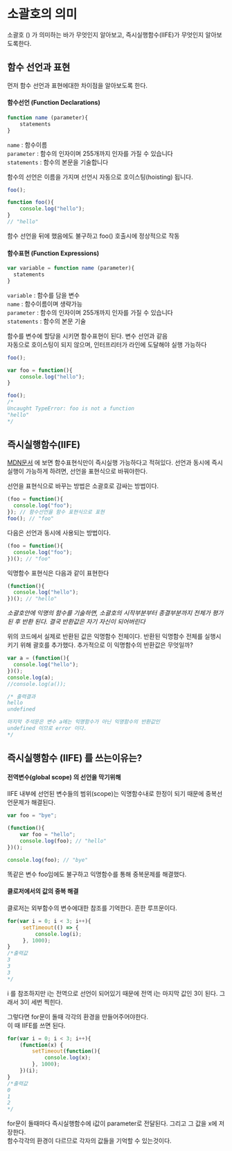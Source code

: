 # 소괄호의 의미


소괄호 () 가 의미하는 바가 무엇인지 알아보고, 즉시실행함수(IIFE)가 무엇인지 알아보도록한다.
## 함수 선언과 표현
먼저 함수 선언과 표현에대한 차이점을 알아보도록 한다.
#### 함수선언 (Function Declarations)
```JavaScript
function name (parameter){
    statements
}
```
`name` : 함수이름  
`parameter` : 함수의 인자이며 255개까지 인자를 가질 수 있습니다  
`statements` : 함수의 본문을 기술합니다

함수의 선언은 이름을 가지며 선언시 자동으로 호이스팅(hoisting) 됩니다.
```javascript
foo();

function foo(){
    console.log("hello");
}
// "hello"
```
함수 선언을 뒤에 했음에도 불구하고 foo() 호출시에 정상적으로 작동


#### 함수표현 (Function Expressions)
```JavaScript
var variable = function name (parameter){
  statements
}
```
`variable` : 함수를 담을 변수  
`name` : 함수이름이며 생략가능  
`parameter` : 함수의 인자이며 255개까지 인자를 가질 수 있습니다  
`statements` : 함수의 본문 기술

함수를 변수에 할당을 시키면 함수표현이 된다. 변수 선언과 같음  
자동으로 호이스팅이 되지 않으며, 인터프리터가 라인에 도달해야 실행 가능하다
```JavaScript
foo();

var foo = function(){
    console.log("hello");
}

foo();
/*
Uncaught TypeError: foo is not a function
"hello"
*/
```


## 즉시실행함수(IIFE)



[MDN문서](https://developer.mozilla.org/ko/docs/Web/JavaScript/Reference/Operators/function) 에 보면 함수표현식만이
즉시실행 가능하다고 적혀있다. 선언과 동시에 즉시 실행이 가능하게 하려면, 선언을 표현식으로 바꿔야한다.


선언을 표현식으로 바꾸는 방법은 소괄호로 감싸는 방법이다.  
```JavaScript
(foo = function(){
  console.log("foo");
}); // 함수선언을 함수 표현식으로 표현
foo(); // "foo"
```
다음은 선언과 동시에 사용되는 방법이다.
```JavaScript
(foo = function(){
  console.log("foo");
})(); // "foo"
```
익명함수 표현식은 다음과 같이 표현한다
```JavaScript
(function(){
  console.log("hello");
})(); // "hello"

```

_소괄호안에 익명의 함수를 기술하면, 소괄호의 시작부분부터 종결부분까지
전체가 평가된 후 반환 된다. 결국 반환값은 자기 자신이 되어버린다_

위의 코드에서 실제로 반환된 값은 익명함수 전체이다. 반환된 익명함수 전체를 실행시키기 위해 괄호를 추가했다.
추가적으로 이 익명함수의 반환값은 무엇일까?
```JavaScript
var a = (function(){
  console.log("hello");
})();
console.log(a);
//console.log(a());

/* 출력결과
hello
undefined

마지막 주석문은 변수 a에는 익명함수가 아닌 익명함수의 반환값인
undefined 이므로 error 이다.
*/
```

## 즉시실행함수 (IIFE) 를 쓰는이유는?
#### 전역변수(global scope) 의 선언을 막기위해
IIFE 내부에 선언된 변수들의 범위(scope)는 익명함수내로 한정이 되기 때문에 중복선언문제가 해결된다.
```JavaScript
var foo = "bye";

(function(){
    var foo = "hello";
    console.log(foo); // "hello"
})();

console.log(foo); // "bye"
```
똑같은 변수 foo임에도 불구하고 익명함수를 통해 중복문제를 해결했다.

#### 클로저에서의 값의 중복 해결
클로저는 외부함수의 변수에대한 참조를 기억한다. 흔한 루프문이다.
```JavaScript
for(var i = 0; i < 3; i++){
     setTimeout(() => {
         console.log(i);
     }, 1000);
}
/*출력값
3
3
3
*/
```
i 를 참조하지만 i는 전역으로 선언이 되어있기 때문에 전역 i는 마지막 값인 3이 된다. 그래서 3이 세번 찍힌다.

그렇다면 for문이 돌때 각각의 환경을 만들어주어야한다.  
이 때 IIFE를 쓰면 된다.

```JavaScript
for(var i = 0; i < 3; i++){
    (function(x) {
        setTimeout(function(){
            console.log(x);
        }, 1000);
    })(i);
}
/*출력값
0
1
2
*/
```
for문이 돌때마다 즉시실행함수에 i값이 parameter로 전달된다. 그리고 그 값을 x에 저장한다.  
함수각각의 환경이 다르므로 각자의 값들을 기억할 수 있는것이다.
